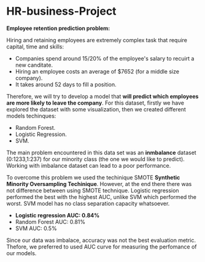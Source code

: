 # HR-business-Project

**Employee retention prediction problem:**

Hiring and retaining employees are extremely complex task that require capital, time and skills:

- Companies spend around 15/20% of the employee's salary to recuirt a new canditate.
- Hiring an employee costs an average of $7652 (for a middle size company).
- It takes around 52 days to fill a position.


Therefore, we will try to develop a model that **will predict which employees are more likely to leave the company**. 
For this dataset, firstly we have explored the dataset with some visualization, then we created different models techinques:
 - Random Forest.
 - Logistic Regression.
 - SVM.
 
The main problem encountered in this data set was an **inmbalance** dataset (0:1233,1:237) for our minority class (the one we would like to predict). Working with imbalance dataset can lead to a poor performance.

To overcome this problem we used the techinique SMOTE **Synthetic Minority Oversampling Techinique**. However, at the end there there was not difference between using SMOTE technique. Logistic regression performed the best with the highest AUC, unlike SVM which performed the worst. SVM model has no class separation capacity whatsoever.

  - **Logistic regression AUC: 0.84%**
  - Random Forest AUC: 0.81%
  - SVM AUC: 0.5%

Since our data was imbalace, accuracy was not the best evaluation metric. Thefore, we preferred to used AUC curve for measuring the perfomance of our models. 

